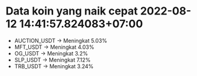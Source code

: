 # Data koin yang naik cepat 2022-08-12 14:41:57.824083+07:00

* AUCTION_USDT -> Meningkat 5.03%
* MFT_USDT -> Meningkat 4.03%
* OG_USDT -> Meningkat 3.2%
* SLP_USDT -> Meningkat 7.12%
* TRB_USDT -> Meningkat 3.24%
